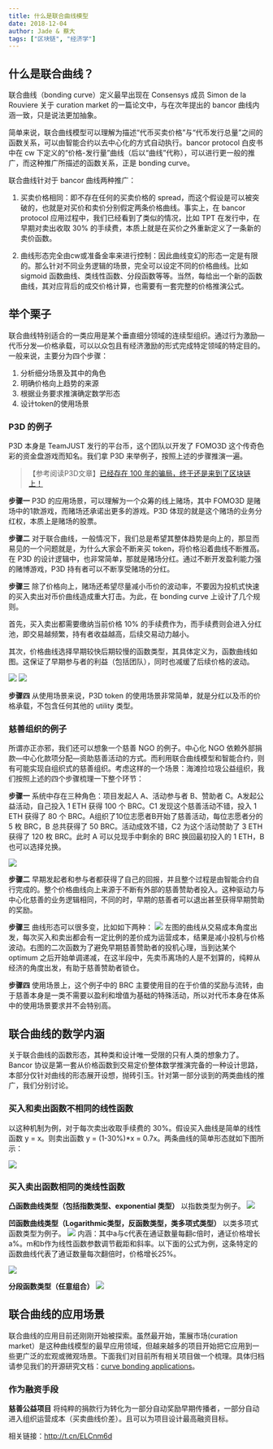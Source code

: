 ```yaml
---
title: 什么是联合曲线模型
date: 2018-12-04
author: Jade & 蔡大
tags: ["区块链", "经济学"]
---
```


## 什么是联合曲线？

联合曲线（bonding curve）定义最早出现在 Consensys 成员 Simon de la Rouviere 关于 curation market 的一篇论文中，与在次年提出的 bancor 曲线内涵一致，只是说法更加抽象。

简单来说，联合曲线模型可以理解为描述“代币买卖价格”与“代币发行总量”之间的函数关系，可以由智能合约以去中心化的方式自动执行。bancor protocol 白皮书中在 cw 下定义的“价格-发行量”曲线（后以“曲线”代称），可以进行更一般的推广，而这种推广所描述的函数关系，正是 bonding curve。

联合曲线针对于 bancor 曲线两种推广：

1. 买卖价格相同：即不存在任何的买卖价格的 spread，而这个假设是可以被突破的，也就是对买价和卖价分别假定两条价格曲线。事实上，在 bancor protocol 应用过程中，我们已经看到了类似的情况，比如 TPT 在发行中，在早期对卖出收取 30% 的手续费，本质上就是在买价之外重新定义了一条新的卖价函数。

2. 曲线形态完全由cw或准备金率来进行控制：因此曲线变幻的形态一定是有限的。那么针对不同业务逻辑的场景，完全可以设定不同的价格曲线。比如 sigmoid 函数曲线、类线性函数、分段函数等等。当然，每给出一个新的函数曲线，其对应背后的成交价格计算，也需要有一套完整的价格推演公式。

## 举个栗子

联合曲线特别适合的一类应用是某个垂直细分领域的连续型组织。通过行为激励—代币分发—价格承载，可以以众包且有经济激励的形式完成特定领域的特定目的。一般来说，主要分为四个步骤：
1. 分析细分场景及其中的角色
2. 明确价格向上趋势的来源
3. 根据业务要求推演确定数学形态
4. 设计token的使用场景

### P3D 的例子

P3D 本身是 TeamJUST 发行的平台币，这个团队以开发了 FOMO3D 这个传奇色彩的资金盘游戏而知名。我们拿 P3D 来举例子，按照上述的步骤推演一遍。
> 【参考阅读P3D文章】[已经存在 100 年的骗局，终于还是来到了区块链上！](https://mp.weixin.qq.com/s?__biz=MzA5MzkwOTgxNg==&mid=2448102046&idx=1&sn=82074ef6d692006786db54645bc6e31d&chksm=844914c9b33e9ddf45127dee30e484090a202bc7b619dbd933f4993895084617b0737ec0fb03&token=839484210&lang=zh_CN&scene=21#wechat_redirect)

**步骤一** P3D 的应用场景，可以理解为一个众筹的线上赌场，其中 FOMO3D 是赌场中的1款游戏，而赌场还承诺出更多的游戏。P3D 体现的就是这个赌场的业务分红权，本质上是赌场的股票。

**步骤二** 对于联合曲线，一般情况下，我们总是希望其整体趋势是向上的，那显而易见的一个问题就是，为什么大家会不断来买 token，将价格沿着曲线不断推高。
在 P3D 的设计逻辑中，也非常简单，那就是赌场分红。通过不断开发盈利能力强的赌博游戏，P3D 持有者可以不断享受赌场的分红。

**步骤三** 除了价格向上，赌场还希望尽量减小币价的波动率，不要因为投机式快速的买入卖出对币价曲线造成重大打击。为此，在 bonding curve 上设计了几个规则。

首先，买入卖出都需要缴纳当前价格 10% 的手续费作为，而手续费则会进入分红池，即交易越频繁，持有者收益越高，后续交易动力越小。

其次，价格曲线选择早期较快后期较慢的函数类型，其具体定义为，函数曲线如图。这保证了早期参与者的利益（包括团队），同时也减缓了后续价格的波动。

![](https://cosmosrepair-1257028016.cos.ap-beijing.myqcloud.com/2019-07-02-640%20-8-.jpeg)
![](https://cosmosrepair-1257028016.cos.ap-beijing.myqcloud.com/2019-07-02-640%20-9-.jpeg)

**步骤四** 从使用场景来说，P3D token 的使用场景非常简单，就是分红以及币的价格承载，不包含任何其他的 utility 类型。

### 慈善组织的例子

所谓亦正亦邪，我们还可以想象一个慈善 NGO 的例子。中心化 NGO 依赖外部捐款—中心化款项分配—资助慈善活动的方式。而利用联合曲线模型和智能合约，则有可能实现自组织式的慈善组织。考虑这样的一个场景：海滩捡垃圾公益组织，我们按照上述的四个步骤梳理一下整个环节：

**步骤一** 系统中存在三种角色：项目发起人 A、活动参与者 B、赞助者 C。A发起公益活动，自己投入 1 ETH 获得 100 个 BRC。C1 发现这个慈善活动不错，投入 1 ETH 获得了 80 个 BRC。A组织了10位志愿者B开始了慈善活动，每位志愿者分的 5 枚 BRC，B 总共获得了 50 BRC。活动成效不错，C2 为这个活动赞助了 3 ETH 获得了 120 枚 BRC。此时 A 可以兑现手中剩余的 BRC 换回最初投入的 1 ETH，B 也可以选择兑换。

![](https://cosmosrepair-1257028016.cos.ap-beijing.myqcloud.com/2019-07-02-640%20-10-.jpeg)

**步骤二** 早期发起者和参与者都获得了自己的回报，并且整个过程是由智能合约自行完成的。整个价格曲线向上来源于不断有外部的慈善赞助者投入。这种驱动力与中心化慈善的业务逻辑相同，不同的时，早期的慈善者可以退出甚至获得早期赞助的奖励。

**步骤三** 曲线形态可以很多变，比如如下两种：
![](https://cosmosrepair-1257028016.cos.ap-beijing.myqcloud.com/2019-07-02-640%20-11-.jpeg)
左图的曲线从交易成本角度出发，每次买入和卖出都会有一定比例的差价成为运营成本，结果是减小投机与价格波动。右图的二次函数为了避免早期慈善赞助者的投机心理，当到达某个 optimum 之后开始单调递减，在这半段中，先卖币离场的人是不划算的，纯粹从经济的角度出发，有助于慈善赞助者锁仓。

**步骤四** 使用场景上，这个例子中的 BRC 主要使用目的在于价值的奖励与流转，由于慈善本身是一类不需要以盈利和增值为基础的特殊活动，所以对代币本身在体系中的使用场景要求并不会特别高。

## 联合曲线的数学内涵

关于联合曲线的函数形态，其种类和设计唯一受限的只有人类的想象力了。Bancor 协议是第一套从价格函数到交易定价整体数学推演完备的一种设计思路，本部分仅针对曲线的形态展开设想，抛砖引玉。针对第一部分谈到的两类曲线的推广，我们分别讨论。

### 买入和卖出函数不相同的线性函数

以这种机制为例，对于每次卖出收取手续费的 30%。假设买入曲线是简单的线性函数 y = x。则卖出函数 y = (1-30%)*x = 0.7x。两条曲线的简单形态就如下图所示：

![](https://cosmosrepair-1257028016.cos.ap-beijing.myqcloud.com/2019-07-02-640%20-12-.jpeg)

### 买入卖出函数相同的类线性函数
**凸函数曲线类型（包括指数类型、exponential 类型）**
以指数类型为例子。
![](https://cosmosrepair-1257028016.cos.ap-beijing.myqcloud.com/2019-07-02-640%20-13-.jpeg)

**凹函数曲线类型（Logarithmic类型，反函数类型，类多项式类型）**
以类多项式函数类型为例子。
![](https://cosmosrepair-1257028016.cos.ap-beijing.myqcloud.com/2019-07-02-640%20-14-.jpeg)
内涵：其中a与c代表在通证数量每翻c倍时，通证价格增长a%。m和b作为线性函数参数调节截距和斜率。以下面的公式为例，这条特定的函数曲线代表了通证数量每次翻倍时，价格增长25%。

![](https://cosmosrepair-1257028016.cos.ap-beijing.myqcloud.com/2019-07-02-640%20-15-.jpeg)

**分段函数类型（任意组合）**
![](https://cosmosrepair-1257028016.cos.ap-beijing.myqcloud.com/2019-07-02-640%20-16-.jpeg)

## 联合曲线的应用场景

联合曲线的应用目前还刚刚开始被探索。虽然最开始，策展市场(curation market）是这种曲线模型的最早应用领域，但越来越多的项目开始把它应用到一些更广泛的宏观或微观场景。下面我们对目前所有相关项目做一个梳理。具体归档请参见我们的开源研究文档：[curve bonding applications](https://docs.google.com/spreadsheets/d/1PuQWh1JmOhV27UTBfrF5wS-QPLWul4Rp_LwlG6loN-Y/edit#gid=0)。

### 作为融资手段
**慈善公益项目**
将纯粹的捐款行为转化为一部分自动奖励早期传播者，一部分自动进入组织运营成本（买卖曲线价差）。且可以为项目设计最高融资目标。

相关链接：http://t.cn/ELCnm6d
